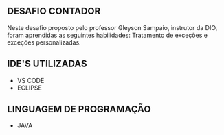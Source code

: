 ## DESAFIO CONTADOR

Neste desafio proposto pelo professor Gleyson Sampaio, instrutor da DIO, foram aprendidas as seguintes habilidades: Tratamento de exceções e exceções personalizadas. 

## IDE'S UTILIZADAS
* VS CODE
* ECLIPSE

## LINGUAGEM DE PROGRAMAÇÃO
* JAVA

